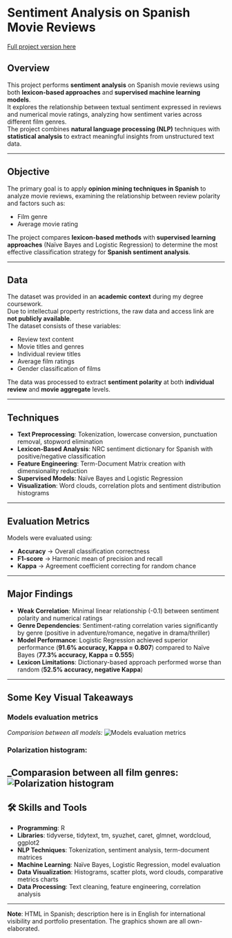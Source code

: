 # Sentiment Analysis on Spanish Movie Reviews

[Full project version here](https://ygs1629.github.io/Sentiment-Analysis-Spanish-lexicon-/)

## Overview
This project performs **sentiment analysis** on Spanish movie reviews using both **lexicon-based approaches** and **supervised machine learning models**.  
It explores the relationship between textual sentiment expressed in reviews and numerical movie ratings, analyzing how sentiment varies across different film genres.  
The project combines **natural language processing (NLP)** techniques with **statistical analysis** to extract meaningful insights from unstructured text data.

---

## Objective
The primary goal is to apply **opinion mining techniques in Spanish** to analyze movie reviews, examining the relationship between review polarity and factors such as:
- Film genre  
- Average movie rating  

The project compares **lexicon-based methods** with **supervised learning approaches** (Naïve Bayes and Logistic Regression) to determine the most effective classification strategy for **Spanish sentiment analysis**.

---

## Data 
The dataset was provided in an **academic context** during my degree coursework.  
Due to intellectual property restrictions, the raw data and access link are **not publicly available**.  
The dataset consists of these variables:
- Review text content  
- Movie titles and genres  
- Individual review titles  
- Average film ratings  
- Gender classification of films  

The data was processed to extract **sentiment polarity** at both **individual review** and **movie aggregate** levels.

---

## Techniques

- **Text Preprocessing**: Tokenization, lowercase conversion, punctuation removal, stopword elimination  
- **Lexicon-Based Analysis**: NRC sentiment dictionary for Spanish with positive/negative classification  
- **Feature Engineering**: Term-Document Matrix creation with dimensionality reduction  
- **Supervised Models**: Naïve Bayes and Logistic Regression   
- **Visualization**: Word clouds, correlation plots and sentiment distribution histograms  

---

## Evaluation Metrics
Models were evaluated using:
- **Accuracy** → Overall classification correctness  
- **F1-score** → Harmonic mean of precision and recall  
- **Kappa** → Agreement coefficient correcting for random chance  

---

## Major Findings
- **Weak Correlation**: Minimal linear relationship (-0.1) between sentiment polarity and numerical ratings  
- **Genre Dependencies**: Sentiment-rating correlation varies significantly by genre (positive in adventure/romance, negative in drama/thriller)  
- **Model Performance**: Logistic Regression achieved superior performance (**91.6% accuracy, Kappa = 0.807**) compared to Naïve Bayes (**77.3% accuracy, Kappa = 0.555**)  
- **Lexicon Limitations**: Dictionary-based approach performed worse than random (**52.5% accuracy, negative Kappa**)  

---

## Some Key Visual Takeaways 
### Models evaluation metrics
_Comparision between all models:_
![Models evaluation metrics](https://github.com/ygs1629/Sentiment-Analysis-Spanish-lexicon-/blob/main/Distribución%20de%20polaridad%20por%20género%20cinematográfico.jpeg?raw=true)

### Polarization histogram:
_Comparasion between all film genres:
![Polarization histogram](Comparación%20de%20métricas%20por%20enfoque%20de%20clase.jpeg)
---

## 🛠️ Skills and Tools
- **Programming**: R  
- **Libraries**: tidyverse, tidytext, tm, syuzhet, caret, glmnet, wordcloud, ggplot2  
- **NLP Techniques**: Tokenization, sentiment analysis, term-document matrices  
- **Machine Learning**: Naïve Bayes, Logistic Regression, model evaluation  
- **Data Visualization**: Histograms, scatter plots, word clouds, comparative metrics charts  
- **Data Processing**: Text cleaning, feature engineering, correlation analysis  

---
**Note**: HTML in Spanish; description here is in English for international visibility and portfolio presentation. The graphics shown are all own-elaborated.
